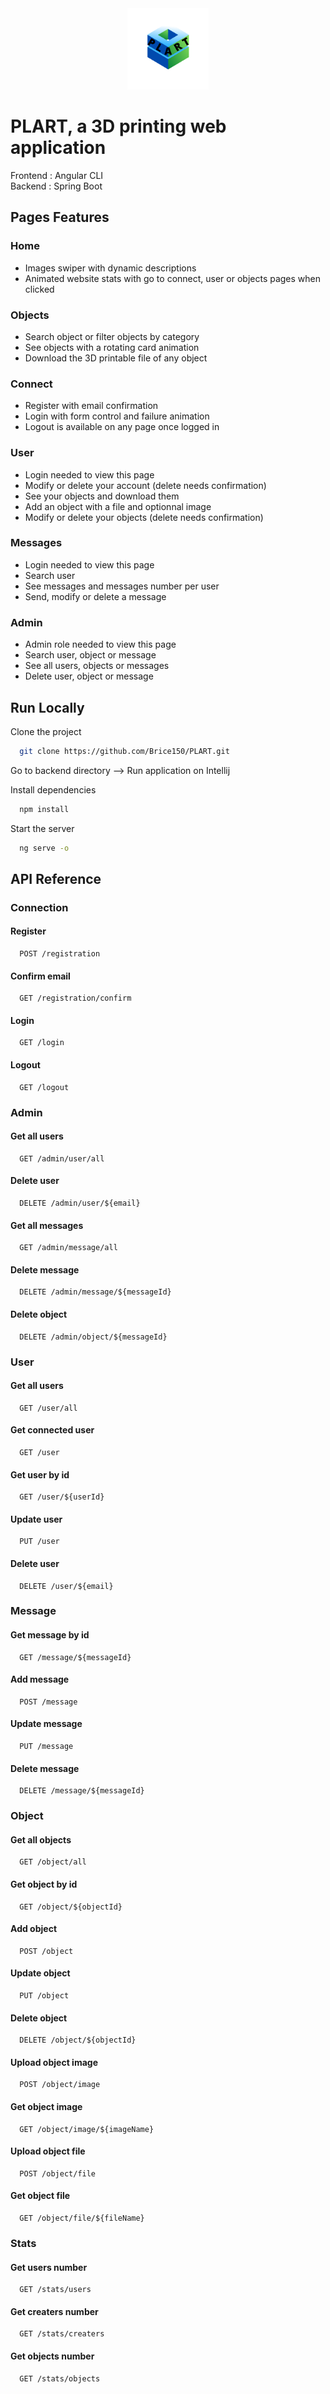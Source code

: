 <div align="center">
<img height="130px" width="130px" src="./src/assets/images/Logo.png">
</div>
  
# PLART, a 3D printing web application

Frontend : Angular CLI
<br>
Backend : Spring Boot

## Pages Features

### Home

- Images swiper with dynamic descriptions
- Animated website stats with go to connect, user or objects pages when clicked

### Objects

- Search object or filter objects by category
- See objects with a rotating card animation
- Download the 3D printable file of any object 

### Connect

- Register with email confirmation
- Login with form control and failure animation
- Logout is available on any page once logged in

### User

- Login needed to view this page
- Modify or delete your account (delete needs confirmation)
- See your objects and download them
- Add an object with a file and optionnal image
- Modify or delete your objects (delete needs confirmation)

### Messages

- Login needed to view this page
- Search user
- See messages and messages number per user
- Send, modify or delete a message

### Admin

- Admin role needed to view this page
- Search user, object or message
- See all users, objects or messages
- Delete user, object or message

## Run Locally

Clone the project

```bash
  git clone https://github.com/Brice150/PLART.git
```

Go to backend directory 
--> Run application on Intellij

Install dependencies

```bash
  npm install
```

Start the server

```bash
  ng serve -o
```

## API Reference

### Connection

#### Register

```http
  POST /registration
```

#### Confirm email

```http
  GET /registration/confirm
```

#### Login

```http
  GET /login
```

#### Logout

```http
  GET /logout
```

### Admin

#### Get all users

```http
  GET /admin/user/all
```

#### Delete user

```http
  DELETE /admin/user/${email}
```

#### Get all messages

```http
  GET /admin/message/all
```

#### Delete message

```http
  DELETE /admin/message/${messageId}
```

#### Delete object

```http
  DELETE /admin/object/${messageId}
```

### User

#### Get all users

```http
  GET /user/all
```

#### Get connected user

```http
  GET /user
```

#### Get user by id

```http
  GET /user/${userId}
```

#### Update user

```http
  PUT /user
```

#### Delete user

```http
  DELETE /user/${email}
```

### Message

#### Get message by id

```http
  GET /message/${messageId}
```

#### Add message

```http
  POST /message
```

#### Update message

```http
  PUT /message
```

#### Delete message

```http
  DELETE /message/${messageId}
```

### Object

#### Get all objects

```http
  GET /object/all
```

#### Get object by id

```http
  GET /object/${objectId}
```

#### Add object

```http
  POST /object
```

#### Update object

```http
  PUT /object
```

#### Delete object

```http
  DELETE /object/${objectId}
```

#### Upload object image

```http
  POST /object/image
```

#### Get object image

```http
  GET /object/image/${imageName}
```

#### Upload object file

```http
  POST /object/file
```

#### Get object file

```http
  GET /object/file/${fileName}
```

### Stats

#### Get users number

```http
  GET /stats/users
```

#### Get creaters number

```http
  GET /stats/creaters
```

#### Get objects number

```http
  GET /stats/objects
```